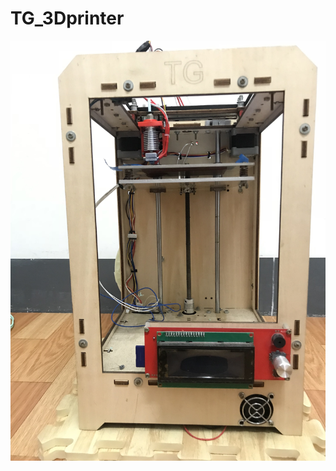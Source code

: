 # TG_3Dprinter

![title](https://github.com/tony92151/TG_3Dprinter/blob/master/image/stable/IMG_3653.JPG)
